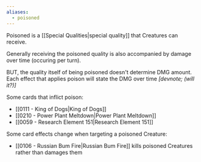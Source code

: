 ```yaml
---
aliases:
  - poisoned
---
```

Poisoned is a [[Special Qualities|special quality]] that Creatures can receive.

Generally receiving the poisoned quality is also accompanied by damage over time (occuring per turn).

BUT, the quality itself of being poisoned doesn't determine DMG amount. Each effect that applies poison will state the DMG over time *[devnote; (will it?)]*


Some cards that inflict poison:

- [[0111 - King of Dogs|King of Dogs]]
- [[0210 - Power Plant Meltdown|Power Plant Meltdown]]
- [[0059 - Research Element 151|Research Element 151]]


Some card effects change when targeting a poisoned Creature:

- [[0106 - Russian Bum Fire|Russian Bum Fire]] kills poisoned Creatures rather than damages them

